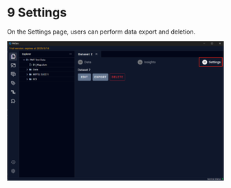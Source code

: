 # 9 Settings

On the Settings page, users can perform data export and deletion.

![Image](img/image_35.png)

